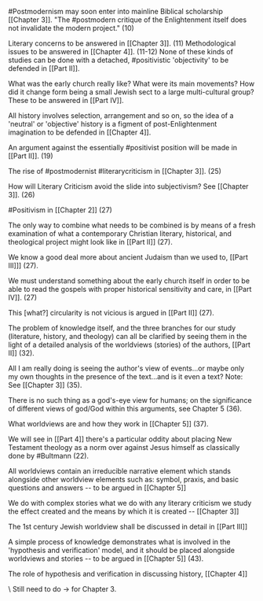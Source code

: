 #Postmodernism may soon enter into mainline Biblical scholarship [[Chapter 3]]. 
"The #postmodern critique of the Enlightenment itself does not invalidate the modern project." (10)

Literary concerns  to be answered in [[Chapter 3]]. (11)
Methodological issues  to be answered in [[Chapter 4]]. (11-12)
None of these kinds of studies can be done with a detached, #positivistic 'objectivity' to be defended in [[Part II]].

What was the early church really like? What were its main movements? How did it change form being a small Jewish sect to a large multi-cultural group? These to be answered in [[Part IV]].

All history involves selection, arrangement and so on, so the idea of a 'neutral' or 'objective' history is a figment of post-Enlightenment imagination to be defended in [[Chapter 4]].

An argument against the essentially #positivist position will be made in [[Part II]]. (19)

The rise of #postmodernist #literarycriticism in [[Chapter 3]]. (25)

How will Literary Criticism avoid the slide into subjectivism? See [[Chapter 3]]. (26)

#Positivism in [[Chapter 2]] (27)

The only way to combine what needs to be combined is by means of a fresh examination of what a contemporary Christian literary, historical, and theological project might look like in [[Part II]] (27).

We know a good deal more about ancient Judaism than we used to, [[Part III]]] (27).

We must understand something about the early church itself in order to be able to read the gospels with proper historical sensitivity and care, in [[Part IV]]. (27)

This [what?] circularity is not vicious is argued in [[Part II]] (27).

The problem of knowledge itself, and the three branches for our study (literature, history, and theology) can all be clarified by seeing them in the light of a detailed analysis of the worldviews (stories) of the authors, [[Part II]] (32).

All I am really doing is seeing the author's view of events...or maybe only my own thoughts in the presence of the text...and is it even a text? Note: See [[Chapter 3]] (35).

There is no such thing as a god's-eye view for humans; on the significance of different views of god/God within this arguments, see Chapter 5 (36).

What worldviews are and how they work in [[Chapter 5]] (37).

We will see in [[Part 4]] there's a particular oddity about placing New Testament theology as a norm over against Jesus himself as classically done by #Bultmann (22).

All worldviews contain an irreducible narrative element which stands alongside other worldview elements such as: symbol, praxis, and basic questions and answers -- to be argued in [[Chapter 5]]

We do with complex stories what we do with any literary criticism we study the effect created and the means by which it is created -- [[Chapter 3]] 

The 1st century Jewish worldview shall be discussed in detail in [[Part III]]

A simple process of knowledge demonstrates what is involved in the 'hypothesis and verification' model, and it should be placed alongside worldviews and stories -- to be argued in [[Chapter 5]] (43).

The role of hypothesis and verification in discussing history, [[Chapter 4]]

\\ Still need to do -> for Chapter 3.

